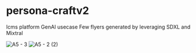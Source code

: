 # persona-craftv2
Icms platform GenAI usecase
Few flyers generated by leveraging SDXL and Mixtral

![A5 - 3](https://github.com/wahab-abdul-tcgls/persona-craftv2/assets/154884152/25f07cd6-23b4-42f7-aa0a-65327e46b558)
![A5 - 2 (2)](https://github.com/wahab-abdul-tcgls/persona-craftv2/assets/154884152/3453dc0b-9789-4709-945c-72c203e05def)




